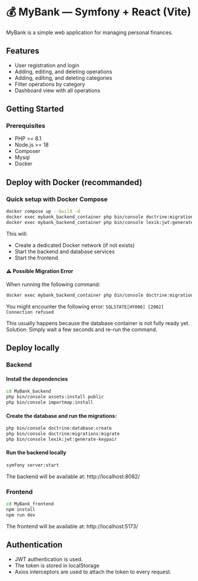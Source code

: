 # 💰 MyBank — Symfony + React (Vite)

MyBank is a simple web application for managing personal finances.

## Features

- User registration and login
- Adding, editing, and deleting operations
- Adding, editing, and deleting categories
- Filter operations by category
- Dashboard view with all operations

## Getting Started

### Prerequisites

- PHP >= 8.1
- Node.js >= 18
- Composer
- Mysql
- Docker

## Deploy with Docker (recommanded)

### Quick setup with Docker Compose

```bash
docker compose up --build -d
docker exec mybank_backend_container php bin/console doctrine:migrations:migrate --no-interaction
docker exec mybank_backend_container php bin/console lexik:jwt:generate-keypair
```

This will:

- Create a dedicated Docker network (if not exists)
- Start the backend and database services
- Start the frontend 


#### ⚠️ Possible Migration Error

When running the following command:

```bash
docker exec mybank_backend_container php bin/console doctrine:migrations:migrate --no-interaction
``` 

You might encounter the following error: `SQLSTATE[HY000] [2002] Connection refused`

This usually happens because the database container is not fully ready yet.
Solution: Simply wait a few seconds and re-run the command.

## Deploy locally

### Backend

#### Install the dependencies

```bash
cd MyBank_backend
php bin/console assets:install public
php bin/console importmap:install

```

#### Create the database and run the migrations:

```bash
php bin/console doctrine:database:create
php bin/console doctrine:migrations:migrate
php bin/console lexik:jwt:generate-keypair
```

#### Run the backend locally

```bash
symfony server:start
``` 

The backend will be available at: http://localhost:8082/


### Frontend

```bash
cd MyBank_frontend
npm install
npm run dev
```

The frontend will be available at: http://localhost:5173/

## Authentication

- JWT authentication is used.
- The token is stored in localStorage
- Axios interceptors are used to attach the token to every request.